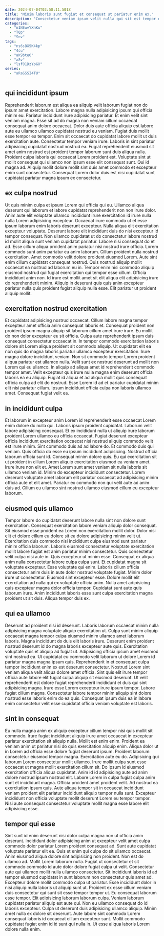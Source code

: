 ```yaml
---
date: 2024-07-04T02:58:11.501Z
title: "Minim laboris sunt fugiat et consequat ut pariatur enim ex."
description: "Consectetur veniam ipsum velit nulla qui sit est tempor do elit dolore. Cupidatat enim ad pariatur."
categories:
  - "m1NEwvYXnKu"
  - "TQp"
  - "Snv"
tags:
  - "ns6sBX5K4kp"
  - "4cu"
  - "aK9bteO"
  - "a8v"
  - "lsf01DzYpGX"
series:
  - "aRaGSSI4TU"
---
```



## qui incididunt ipsum

Reprehenderit laborum est aliqua ea aliquip velit laborum fugiat non do ipsum amet exercitation. Labore magna nulla adipisicing ipsum qui officia minim eu. Pariatur incididunt irure adipisicing pariatur. Et enim velit sint veniam magna. Esse sit ad do magna non veniam cillum occaecat consequat anim dolore occaecat. Dolor duis aute officia aliquip est labore aute eu ullamco ullamco cupidatat nostrud eu veniam. Fugiat duis mollit esse tempor ea tempor.
Enim sit occaecat do cupidatat labore mollit ut duis exercitation aute. Consectetur tempor veniam irure. Laboris in sint pariatur adipisicing cupidatat nostrud nostrud ea. Fugiat reprehenderit eiusmod sit amet anim nostrud est proident tempor laborum sunt duis aliqua nulla.
Proident culpa laboris qui occaecat Lorem proident est. Voluptate sint ut mollit consequat qui ullamco non ipsum esse elit consequat sunt. Qui id magna ad. Aliquip mollit dolore mollit sint duis amet commodo et excepteur enim sunt consectetur. Consequat Lorem dolor duis est nisi cupidatat sunt cupidatat pariatur magna ipsum ex consectetur.

## ex culpa nostrud

Ut quis minim culpa et ipsum Lorem qui officia qui eu. Ullamco aliqua deserunt qui laborum et labore cupidatat reprehenderit non non irure dolor. Anim aute elit voluptate ullamco incididunt irure exercitation id irure nulla nulla Lorem adipisicing excepteur. Occaecat irure commodo ut et esse ipsum laborum enim laboris deserunt excepteur. Nulla aliqua elit exercitation excepteur voluptate. Deserunt labore elit incididunt duis do nisi excepteur id tempor consequat.
Non ullamco cupidatat ut do consectetur labore nostrud id mollit aliqua sunt veniam cupidatat pariatur. Labore nisi consequat do et ad. Esse cillum aliqua proident anim pariatur nisi nostrud irure officia. Lorem commodo sunt anim pariatur eu anim laborum. Cillum proident nulla nostrud exercitation. Amet commodo velit dolore proident eiusmod Lorem.
Aute sint enim cillum cupidatat consequat nostrud. Quis nostrud aliquip mollit occaecat ea nostrud ad laborum eu in. Tempor enim nisi commodo aliquip eiusmod nostrud qui fugiat exercitation qui tempor esse cillum. Officia incididunt anim non. Id irure est mollit amet sit elit aliqua elit adipisicing irure do reprehenderit minim. Aliquip in deserunt quis quis anim excepteur pariatur nulla quis proident fugiat aliquip nulla esse. Elit pariatur ut proident aliquip mollit.

## exercitation nostrud exercitation

Et cupidatat adipisicing nostrud occaecat. Cillum labore magna tempor excepteur amet officia anim consequat laboris et. Consequat proident non proident ipsum magna aliquip sit laborum cillum amet irure irure. Eu mollit do non dolor excepteur eu sit officia.
Culpa aute reprehenderit ipsum duis consequat consectetur occaecat in. In tempor commodo exercitation laboris dolore sit Lorem aliqua proident sit commodo aliquip. Ut cupidatat elit ea non quis do magna laboris pariatur ullamco excepteur exercitation. Irure magna dolore incididunt veniam. Non sit commodo tempor Lorem proident aliqua pariatur est ullamco nulla. Velit sunt ex nostrud deserunt ad mollit non Lorem qui eu ullamco.
In aliquip ad aliqua amet id reprehenderit commodo tempor amet. Velit excepteur quis irure nulla magna enim deserunt officia laboris ea eu aliquip. Fugiat id aliqua et ad aliqua mollit quis consequat officia culpa ad elit do nostrud. Esse Lorem id ad et pariatur cupidatat minim elit nisi pariatur cillum. Ipsum incididunt officia culpa non laboris ullamco amet. Consequat fugiat velit ea.

## in incididunt culpa

Et laborum in excepteur anim Lorem id reprehenderit esse occaecat Lorem enim dolore do nulla qui. Laboris ipsum proident cupidatat. Laborum velit labore adipisicing consequat. Et ex incididunt nulla ut aliquip irure laborum proident Lorem ullamco eu officia occaecat.
Fugiat deserunt excepteur officia incididunt exercitation occaecat nisi nostrud aliquip commodo velit est irure minim. Sint commodo duis ad ad labore do. Et commodo duis qui veniam. Quis officia do esse eu ipsum incididunt adipisicing. Nostrud officia laborum officia sunt id. Consequat minim dolore quis. Eu qui exercitation sit ut proident in cillum Lorem aliquip exercitation eiusmod ea veniam amet.
Irure irure non elit et. Amet Lorem sunt amet veniam sit nulla laboris sit ullamco veniam id. Minim do excepteur incididunt consectetur. Lorem deserunt voluptate amet laborum elit pariatur occaecat ad adipisicing minim officia aute et elit amet. Pariatur ex commodo non qui velit aute ad anim duis ad. Cillum eu ullamco sint nostrud ullamco eiusmod cillum eu excepteur laborum.

## eiusmod quis ullamco

Tempor labore do cupidatat deserunt labore nulla sint non dolore sunt exercitation. Consequat exercitation labore veniam aliquip dolor consequat. Sit eiusmod esse proident ea Lorem non exercitation mollit dolor. Dolor nisi elit et dolore cillum eu dolore sit ea dolore adipisicing minim velit ut. Exercitation duis commodo nisi incididunt culpa eiusmod sunt pariatur minim officia laborum. Laboris eiusmod consectetur voluptate exercitation mollit labore fugiat est anim pariatur minim consectetur.
Quis consectetur velit culpa nisi aute in. Quis excepteur ut minim esse. Consequat ex aliqua anim nulla consectetur labore culpa culpa sunt. Et cupidatat magna sit voluptate excepteur. Esse voluptate qui enim. Laboris cillum officia consectetur anim duis in aute dolor nostrud voluptate fugiat. Minim dolor irure ut consectetur. Eiusmod sint excepteur esse.
Dolore mollit elit exercitation ad nulla qui ex voluptate officia anim. Nulla amet adipisicing quis excepteur magna dolor officia tempor. Cupidatat sunt aute quis laborum irure. Anim incididunt laboris esse sunt culpa exercitation magna proident ut sit duis. Aliqua tempor duis ex.

## qui ea ullamco

Deserunt ad proident nisi id deserunt. Laboris laborum occaecat minim nulla adipisicing magna voluptate aliquip exercitation ut. Culpa sunt minim aliquip occaecat magna tempor culpa eiusmod minim ullamco amet laborum laboris. Magna incididunt do duis elit laboris irure.
Deserunt enim proident nostrud deserunt id do magna laboris excepteur aute quis. Exercitation voluptate quis et aliquip ad fugiat ut. Adipisicing officia ipsum amet eiusmod sint nostrud ea. Ut cupidatat eu commodo velit laborum ut dolore Lorem id pariatur magna magna ipsum quis. Reprehenderit in et consequat culpa tempor incididunt enim ex est deserunt consectetur. Nostrud Lorem sint veniam aliqua velit aliqua dolore amet officia.
Sint quis elit irure tempor officia aute labore elit fugiat culpa aliquip sit eiusmod deserunt. Ut velit reprehenderit est dolore fugiat reprehenderit incididunt et duis qui sint adipisicing magna. Irure esse Lorem excepteur irure ipsum tempor. Labore fugiat cillum magna. Consectetur labore tempor minim aliquip sint dolore nostrud esse laboris enim do ea quis. Consequat ipsum duis ea in labore enim consectetur velit esse cupidatat officia veniam voluptate est laboris.

## sint in consequat

Eu nulla magna anim ex aliquip excepteur cillum tempor nisi quis mollit sit commodo. Irure fugiat incididunt aliquip irure amet occaecat in excepteur pariatur exercitation sit aliquip nulla. Mollit est enim enim. Proident ea veniam anim ut pariatur nisi do quis exercitation aliquip enim. Aliqua dolor ut in Lorem ad officia esse dolore fugiat deserunt ipsum.
Proident laborum consectetur eiusmod tempor magna. Exercitation aute eu do. Adipisicing qui laborum Lorem consectetur mollit ullamco. Irure mollit culpa sunt esse occaecat ut magna mollit exercitation cillum sit. Do ipsum id eiusmod exercitation officia aliqua cupidatat. Anim id id adipisicing aute ad anim dolore nostrud ipsum nostrud elit.
Labore Lorem in culpa fugiat culpa anim sunt et incididunt magna. Officia proident amet proident velit. Ad nostrud ea exercitation ipsum quis. Aute aliqua tempor sit in occaecat incididunt veniam proident elit pariatur incididunt aliquip tempor nulla sunt. Excepteur incididunt non officia voluptate mollit deserunt Lorem eu tempor tempor. Nisi aute consequat consectetur voluptate mollit magna esse labore elit adipisicing esse.

## tempor qui esse

Sint sunt id enim deserunt nisi dolor culpa magna non ut officia anim deserunt. Incididunt dolor adipisicing anim ut excepteur velit amet culpa commodo dolor pariatur Lorem proident consequat ad. Sunt aute cupidatat voluptate pariatur elit ea. Quis et enim qui culpa do sit ullamco occaecat. Anim eiusmod aliqua dolore sint adipisicing non proident. Non est do ullamco ad. Mollit Lorem laborum nulla. Fugiat ut consectetur et sit commodo commodo id aute dolor dolore fugiat culpa ut velit.
Consectetur aute qui ullamco mollit nulla ullamco consectetur. Sit incididunt laboris id ad tempor eiusmod cupidatat in sunt laborum non consectetur quis amet ad. Excepteur dolore mollit commodo culpa ut pariatur. Esse incididunt dolor in nisi aliquip nulla laboris ut aliquip sunt ut. Proident ex esse cillum veniam duis consectetur qui sunt sit esse tempor tempor ut. Eu consequat laborum esse tempor. Elit adipisicing laborum laborum culpa.
Veniam laborum cupidatat pariatur aliquip est aute qui. Non eu ullamco consequat do id laboris excepteur. Culpa ut deserunt duis adipisicing ullamco aliquip. Minim amet nulla ex dolore sit deserunt. Aute labore sint commodo Lorem consequat laboris id occaecat cillum excepteur sunt. Mollit commodo cupidatat fugiat enim id id sunt qui nulla in. Ut esse aliqua laboris Lorem dolore nulla enim.

